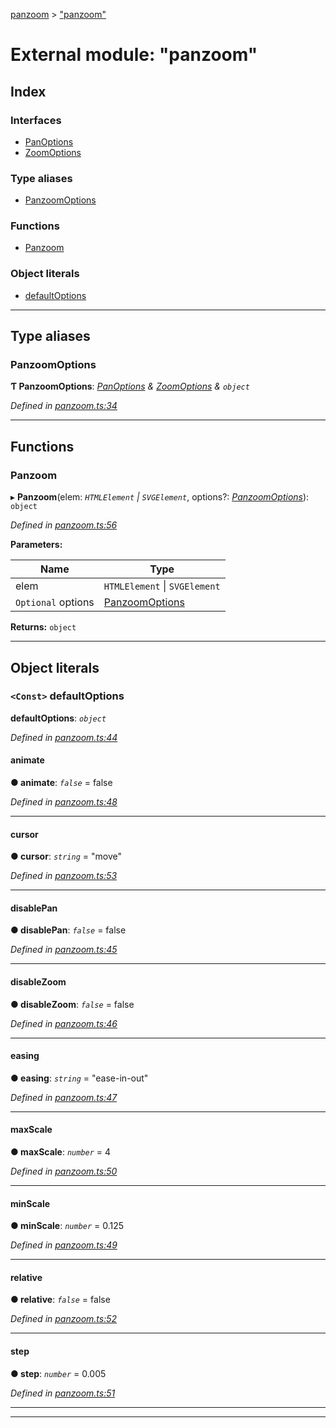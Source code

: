 [panzoom](../README.md) > ["panzoom"](../modules/_panzoom_.md)

# External module: "panzoom"

## Index

### Interfaces

* [PanOptions](../interfaces/_panzoom_.panoptions.md)
* [ZoomOptions](../interfaces/_panzoom_.zoomoptions.md)

### Type aliases

* [PanzoomOptions](_panzoom_.md#panzoomoptions)

### Functions

* [Panzoom](_panzoom_.md#panzoom)

### Object literals

* [defaultOptions](_panzoom_.md#defaultoptions)

---

## Type aliases

<a id="panzoomoptions"></a>

###  PanzoomOptions

**Ƭ PanzoomOptions**: *[PanOptions](../interfaces/_panzoom_.panoptions.md) & [ZoomOptions](../interfaces/_panzoom_.zoomoptions.md) & `object`*

*Defined in [panzoom.ts:34](https://github.com/timmywil/panzoom/blob/c5897a6/src/panzoom.ts#L34)*

___

## Functions

<a id="panzoom"></a>

###  Panzoom

▸ **Panzoom**(elem: *`HTMLElement` \| `SVGElement`*, options?: *[PanzoomOptions](_panzoom_.md#panzoomoptions)*): `object`

*Defined in [panzoom.ts:56](https://github.com/timmywil/panzoom/blob/c5897a6/src/panzoom.ts#L56)*

**Parameters:**

| Name | Type |
| ------ | ------ |
| elem | `HTMLElement` \| `SVGElement` |
| `Optional` options | [PanzoomOptions](_panzoom_.md#panzoomoptions) |

**Returns:** `object`

___

## Object literals

<a id="defaultoptions"></a>

### `<Const>` defaultOptions

**defaultOptions**: *`object`*

*Defined in [panzoom.ts:44](https://github.com/timmywil/panzoom/blob/c5897a6/src/panzoom.ts#L44)*

<a id="defaultoptions.animate"></a>

####  animate

**● animate**: *`false`* = false

*Defined in [panzoom.ts:48](https://github.com/timmywil/panzoom/blob/c5897a6/src/panzoom.ts#L48)*

___
<a id="defaultoptions.cursor"></a>

####  cursor

**● cursor**: *`string`* = "move"

*Defined in [panzoom.ts:53](https://github.com/timmywil/panzoom/blob/c5897a6/src/panzoom.ts#L53)*

___
<a id="defaultoptions.disablepan"></a>

####  disablePan

**● disablePan**: *`false`* = false

*Defined in [panzoom.ts:45](https://github.com/timmywil/panzoom/blob/c5897a6/src/panzoom.ts#L45)*

___
<a id="defaultoptions.disablezoom"></a>

####  disableZoom

**● disableZoom**: *`false`* = false

*Defined in [panzoom.ts:46](https://github.com/timmywil/panzoom/blob/c5897a6/src/panzoom.ts#L46)*

___
<a id="defaultoptions.easing"></a>

####  easing

**● easing**: *`string`* = "ease-in-out"

*Defined in [panzoom.ts:47](https://github.com/timmywil/panzoom/blob/c5897a6/src/panzoom.ts#L47)*

___
<a id="defaultoptions.maxscale"></a>

####  maxScale

**● maxScale**: *`number`* = 4

*Defined in [panzoom.ts:50](https://github.com/timmywil/panzoom/blob/c5897a6/src/panzoom.ts#L50)*

___
<a id="defaultoptions.minscale"></a>

####  minScale

**● minScale**: *`number`* = 0.125

*Defined in [panzoom.ts:49](https://github.com/timmywil/panzoom/blob/c5897a6/src/panzoom.ts#L49)*

___
<a id="defaultoptions.relative"></a>

####  relative

**● relative**: *`false`* = false

*Defined in [panzoom.ts:52](https://github.com/timmywil/panzoom/blob/c5897a6/src/panzoom.ts#L52)*

___
<a id="defaultoptions.step"></a>

####  step

**● step**: *`number`* = 0.005

*Defined in [panzoom.ts:51](https://github.com/timmywil/panzoom/blob/c5897a6/src/panzoom.ts#L51)*

___

___

